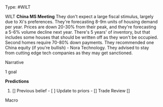 Type: #WILT 

WILT
**China MS Meeting**
They don't expect a large fiscal stimulus, largely due to Xi's preferences. They're forecasting 8-9m units of housing demand per year. Prices are down 20-30% from their peak, and they're forecasting a 5-6% volume decline next year. There's 5 years' of inventory, but that includes some houses that should be written off as they won't be occupied. Second homes require 70-80% down payments. They recommended one China equity (if you're bullish) - Nora Technology. They advised to stay from cutting edge tech companies as they may get sanctioned. 


Narrative

1 goal


**Predictions**

1) []
Previous belief - 
[ ]
Update to priors - 
[]
Trade Review
[]





Macro

